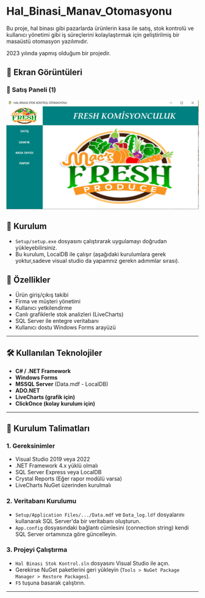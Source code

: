 # Hal_Binasi_Manav_Otomasyonu

Bu proje, hal binası gibi pazarlarda ürünlerin kasa ile satış, stok kontrolü ve kullanıcı yönetimi gibi iş süreçlerini kolaylaştırmak için geliştirilmiş bir masaüstü otomasyon yazılımıdır.

2023 yılında yapmış olduğum bir projedir.

## 📸 Ekran Görüntüleri


### 🛒 Satış Paneli (1)
![Satış 1](Hal_Binası_Stok_Kontrol_Kodları/Screenshots/anaEkran.PNG)


## 🧪 Kurulum

- `Setup/setup.exe` dosyasını çalıştırarak uygulamayı doğrudan yükleyebilirsiniz.
- Bu kurulum, LocalDB ile çalışır (aşağıdaki kurulumlara gerek yoktur,sadeve visual studio da yapamnız gerekn adımmlar sırası).

## 🚀 Özellikler

- Ürün giriş/çıkış takibi
- Firma ve müşteri yönetimi
- Kullanıcı yetkilendirme
- Canlı grafiklerle stok analizleri (LiveCharts)
- SQL Server ile entegre veritabanı
- Kullanıcı dostu Windows Forms arayüzü

---

## 🛠️ Kullanılan Teknolojiler

- **C# / .NET Framework**
- **Windows Forms**
- **MSSQL Server** (Data.mdf - LocalDB)
- **ADO.NET**
- **LiveCharts (grafik için)**
- **ClickOnce (kolay kurulum için)**

---

## 🧩 Kurulum Talimatları

### 1. Gereksinimler

- Visual Studio 2019 veya 2022
- .NET Framework 4.x yüklü olmalı
- SQL Server Express veya LocalDB
- Crystal Reports (Eğer rapor modülü varsa)
- LiveCharts NuGet üzerinden kurulmalı
  

### 2. Veritabanı Kurulumu

- `Setup/Application Files/.../Data.mdf` ve `Data_log.ldf` dosyalarını kullanarak SQL Server'da bir veritabanı oluşturun.
- `App.config` dosyasındaki bağlantı cümlesini (connection string) kendi SQL Server ortamınıza göre güncelleyin.

### 3. Projeyi Çalıştırma

- `Hal Binası Stok Kontrol.sln` dosyasını Visual Studio ile açın.
- Gerekirse NuGet paketlerini geri yükleyin (`Tools > NuGet Package Manager > Restore Packages`).
- `F5` tuşuna basarak çalıştırın.

---



